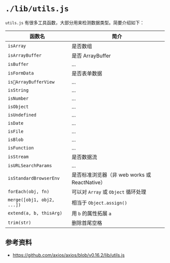 # `./lib/utils.js`

`utils.js` 有很多工具函数，大部分用来检测数据类型。简要介绍如下：

| 函数名 | 简介 |
| --- | --- |
| `isArray` | 是否数组 |
| `isArrayBuffer` | 是否 ArrayBuffer |
| `isBuffer` | ... |
| `isFormData` | 是否表单数据 |
| `isArrayBufferView` | ... |
| `isString` | ... |
| `isNumber` | ... |
| `isObject` | ... |
| `isUndefined` | ... |
| `isDate` | ... |
| `isFile` | ... |
| `isBlob` | ... |
| `isFunction` | ... |
| `isStream` | 是否数据流 |
| `isURLSearchParams` | ... |
| `isStandardBrowserEnv` | 是否标准浏览器（非 web works 或 ReactNative） |
| `forEach(obj, fn)` | 可以对 `Array` 或 `Object` 循环处理 |
| `merge([obj1, obj2, ...])` | 相当于 `Object.assign()` |
| `extend(a, b, thisArg)` | 用 `b` 的属性拓展 `a` |
| `trim(str)` | 删除首尾空格 |

## 参考资料

- https://github.com/axios/axios/blob/v0.16.2/lib/utils.js
